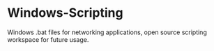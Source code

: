 # Windows-Scripting
Windows .bat files for networking applications, open source scripting workspace for future usage. 
